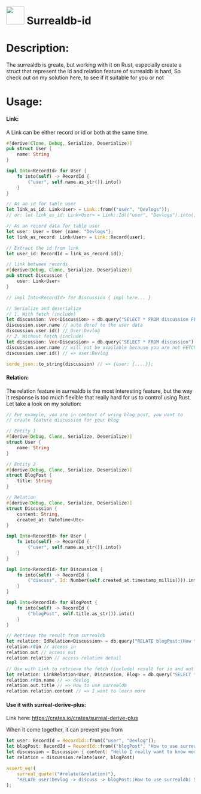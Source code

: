 # <a href="url"><img src="https://github.com/dev-logs/surreal-derive/assets/27767477/a10ad106-83af-48a2-894f-a599613e0d79" width="48"></a>  Surrealdb-id

# Description:
The surrealdb is greate, but working with it on Rust, especially create a struct that represent the id and relation feature of surrealdb is hard,
So check out on my solution here, to see if it suitable for you or not

# Usage:
#### Link:
A Link can be either record or id or both at the same time.

```rust
#[derive(Clone, Debug, Serialize, Deserialize)]
pub struct User {
    name: String
}

impl Into<RecordId> for User {
    fn into(self) -> RecordId {
        ("user", self.name.as_str()).into()
    }
}

// As an id for table user
let link_as_id: Link<User> = Link::from(("user", "Devlogs"));
// or: let link_as_id: Link<User> = Link::Id(("user", "Devlogs").into());

// As an record data for table user
let user: User = User {name: "Devlogs"};
let link_as_record: Link<User> = Link::Record(user);

// Extract the id from link
let user_id: RecordId = link_as_record.id();

// link between records
#[derive(Debug, Clone, Serialize, Deserialize)]
pub struct Discussion {
    user: Link<User>
}

// impl Into<RecordId> for Discussion { impl here... }

// Serialize and deserialize
// 1. With fetch (include)
let discussion: Vec<Discussion> = db.query("SELECT * FROM discussion FETCH user").await?.take(0)?;
discussion.user.name // auto deref to the user data
discussion.user.id() // User:Devlog
// 2. Without fetch (include)
let discussion: Vec<Discussion> = db.query("SELECT * FROM discussion").await?.take(0)?;
discussion.user.name // will not be available because you are not FETCH the user table
discussion.user.id() // => user:Devlog

serde_json::to_string(discussion) // => {user: {....}};
```
#### Relation:
The relation feature in surrealdb is the most interesting feature, but the  way it response is too much flexible that really hard for 
us to control using Rust. Let take a look on my solution:
```rust
// For example, you are in context of wring blog post, you want to
// create feature discussion for your blog

// Entity 1
#[derive(Debug, Clone, Serialize, Deserialize)]
struct User {
    name: String
}

// Entity 2
#[derive(Debug, Clone, Serialize, Deserialize)]
struct BlogPost {
    title: String
}

// Relation
#[derive(Debug, Clone, Serialize, Deserialize)]
struct Discussion {
    content: String,
    created_at: DateTime<Utc>
}

impl Into<RecordId> for User {
    fn into(self) -> RecordId {
        ("user", self.name.as_str()).into()
    }
}

impl Into<RecordId> for Discussion {
    fn into(self) -> RecordId {
        ("discuss", Id::Number(self.created_at.timestamp_millis())).into()
    }
}

impl Into<RecordId> for BlogPost {
    fn into(self) -> RecordId {
        ("blogPost", self.title.as_str()).into()
    }
}

// Retrieve the result from surrealdb
let relation: IdRelation<Discussion> = db.query("RELATE blogPost:⟨How to use surrealdb⟩ -> discuss -> user:Devlog SET content = 'Content', created_at = '1970-01-01T00:00:00Z'").await?.take(0)?.unwrap();
relation.r#in // access in
relation.out // access out
relation.relation // access relation detail

// Use with Link to retrieve the fetch (include) result for in and out
let relation: LinkRelation<User, Discussion, Blog> = db.query("SELECT * FROM RELATE blogPost:⟨How to use surrealdb⟩ -> discuss -> user:Devlog SET content = 'Content', created_at = '1970-01-01T00:00:00Z' FETCH in, out").await?.take(0)?.unwrap();
relation.r#in.name // => devlog 
relation.out.title // => How to use surrealdb
relation.relation.content // => I want to learn more
```

#### Use it with surreal-derive-plus:
Link here:
https://crates.io/crates/surreal-derive-plus

When it come together, it can prevent you from  
```rust
let user: RecordId = RecordId::from(("user", "Devlog"));
let blogPost: RecordId = RecordId::from(("blogPost", "How to use surrealdb"));
let discussion = Discussion { content: "Hello I really want to know more".to_string(), created_at: Default::default() };
let relation = discussion.relate(user, blogPost)

assert_eq!(
    surreal_quote!("#relate(&relation)"),
    "RELATE user:Devlog -> discuss -> blogPost:⟨How to use surrealdb⟩ SET content = 'Hello I really want to know more', created_at = '1970-01-01T00:00:00Z'"
);
```

